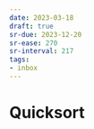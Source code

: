```yaml
---
date: 2023-03-18
draft: true
sr-due: 2023-12-20
sr-ease: 270
sr-interval: 217
tags:
- inbox
---
```


# Quicksort